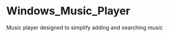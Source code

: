 Windows_Music_Player
====================

Music player designed to simplify adding and searching music